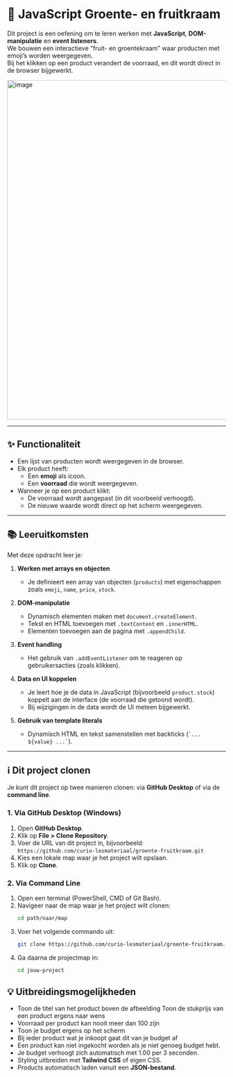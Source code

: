 # 🛒 JavaScript Groente- en fruitkraam

Dit project is een oefening om te leren werken met **JavaScript**, **DOM-manipulatie** en **event listeners**.  
We bouwen een interactieve “fruit- en groentekraam” waar producten met emoji’s worden weergegeven.  
Bij het klikken op een product verandert de voorraad, en dit wordt direct in de browser bijgewerkt.  

<img width="1549" height="782" alt="image" src="https://github.com/user-attachments/assets/471ac013-e084-4ab4-8d59-3f1bf13af265" />


---

## ✨ Functionaliteit
- Een lijst van producten wordt weergegeven in de browser.
- Elk product heeft:
  - Een **emoji** als icoon.
  - Een **voorraad** die wordt weergegeven.
- Wanneer je op een product klikt:
  - De voorraad wordt aangepast (in dit voorbeeld verhoogd).
  - De nieuwe waarde wordt direct op het scherm weergegeven.

---

## 📚 Leeruitkomsten
Met deze opdracht leer je:

1. **Werken met arrays en objecten**
   - Je definieert een array van objecten (`products`) met eigenschappen zoals `emoji`, `name`, `price`, `stock`.

2. **DOM-manipulatie**
   - Dynamisch elementen maken met `document.createElement`.
   - Tekst en HTML toevoegen met `.textContent` en `.innerHTML`.
   - Elementen toevoegen aan de pagina met `.appendChild`.

3. **Event handling**
   - Het gebruik van `.addEventListener` om te reageren op gebruikersacties (zoals klikken).

4. **Data en UI koppelen**
   - Je leert hoe je de data in JavaScript (bijvoorbeeld `product.stock`) koppelt aan de interface (de voorraad die getoond wordt).
   - Bij wijzigingen in de data wordt de UI meteen bijgewerkt.

5. **Gebruik van template literals**
   - Dynamisch HTML en tekst samenstellen met backticks (`` `... ${value} ...` ``).
---

## ℹ️ Dit project clonen

Je kunt dit project op twee manieren clonen: via **GitHub Desktop** of via de **command line**.

### 1. Via GitHub Desktop (Windows)
1. Open **GitHub Desktop**.  
2. Klik op **File > Clone Repository**.  
3. Voer de URL van dit project in, bijvoorbeeld:  
   `https://github.com/curio-lesmateriaal/groente-fruitkraam.git`  
4. Kies een lokale map waar je het project wilt opslaan.  
5. Klik op **Clone**.  

### 2. Via Command Line
1. Open een terminal (PowerShell, CMD of Git Bash).  
2. Navigeer naar de map waar je het project wilt clonen:  
    ```bash
    cd path/naar/map
    ```
3. Voer het volgende commando uit:  
    ```bash
    git clone https://github.com/curio-lesmateriaal/groente-fruitkraam.git
    ```
4. Ga daarna de projectmap in:  
    ```bash
    cd jouw-project
    ```




## 💡 Uitbreidingsmogelijkheden
- Toon de titel van het product boven de afbeelding
  Toon de stukprijs van een product ergens naar wens
- Voorraad per product kan nooit meer dan 100 zijn
- Toon je budget ergens op het scherm
- Bij ieder product wat je inkoopt gaat dit van je budget af
- Een product kan niet ingekocht worden als je niet genoeg budget hebt.
- Je budget verhoogt zich automatisch met 1.00 per 3 seconden.
- Styling uitbreiden met **Tailwind CSS** of eigen CSS.
- Products automatisch laden vanuit een **JSON-bestand**.
